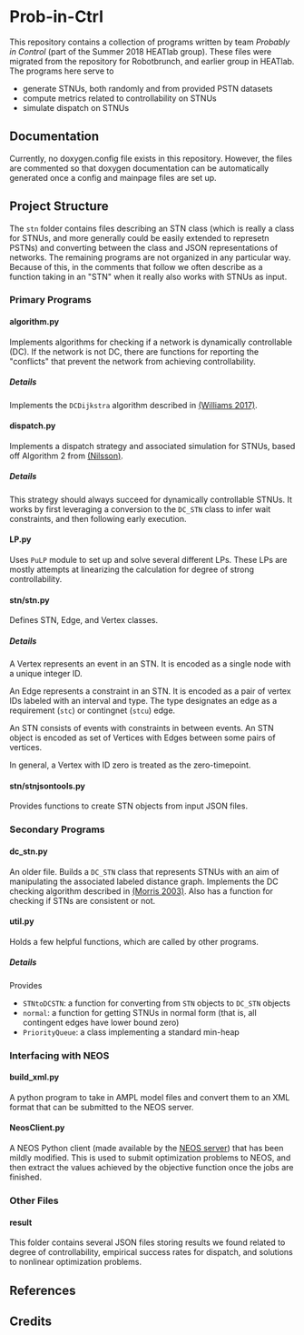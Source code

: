 # Prob-in-Ctrl
This repository contains a collection of programs written by team *Probably in Control* (part of the Summer 2018 HEATlab group). 
These files were migrated from the repository for Robotbrunch, and earlier group in HEATlab.
The programs here serve to
- generate STNUs, both randomly and from provided PSTN datasets
- compute metrics related to controllability on STNUs
- simulate dispatch on STNUs


## Documentation
Currently, no doxygen.config file exists in this repository.
However, the files are commented so that doxygen documentation can be automatically generated once a config and mainpage files are set up.

## Project Structure
The `stn` folder contains files describing an STN class (which is really a class for STNUs, and more generally could be easily extended to represetn PSTNs) and converting between the class and JSON representations of networks.
The remaining programs are not organized in any particular way. Because of this, in the comments that follow we often describe as a function taking in an "STN" when it really also works with STNUs as input.

### Primary Programs

#### algorithm.py
Implements algorithms for checking if a network is dynamically controllable (DC).
If the network is not DC, there are functions for reporting the "conflicts" that prevent the network from achieving controllability.
##### Details 
Implements the `DCDijkstra` algorithm described in [(Williams 2017)](https://www.ijcai.org/proceedings/2017/598).

#### dispatch.py
Implements a dispatch strategy and associated simulation for STNUs, based off Algorithm 2 from [(Nilsson)](https://pdfs.semanticscholar.org/0313/af826f45d090a63fd5d787c92321666115c8.pdf).
##### Details
This strategy should always succeed for dynamically controllable STNUs.
It works by first leveraging a conversion to the `DC_STN` class to infer wait constraints, and then following early execution.

#### LP.py
Uses `PuLP` module to set up and solve several different LPs.
These LPs are mostly attempts at linearizing the calculation for degree of strong controllability. 

#### stn/stn.py
Defines STN, Edge, and Vertex classes.
##### Details
A Vertex represents an event in an STN. 
It is encoded as a single node with a unique integer ID.

An Edge represents a constraint in an STN.
It is encoded as a pair of vertex IDs labeled with an interval and type.
The type designates an edge as a requirement (`stc`) or contingnet (`stcu`) edge.

An STN consists of events with constraints in between events. 
An STN object is encoded as set of Vertices with Edges between some pairs of vertices.

In general, a Vertex with ID zero is treated as the zero-timepoint. 

#### stn/stnjsontools.py
Provides functions to create STN objects from input JSON files.


### Secondary Programs

#### dc_stn.py
An older file.
Builds a `DC_STN` class that represents STNUs with an aim of manipulating the associated labeled distance graph. 
Implements the DC checking algorithm described in [(Morris 2003)](https://pdfs.semanticscholar.org/6fb1/b64231b23924bd9e2a1c49f3b282a99e2f15.pdf).
Also has a function for checking if STNs are consistent or not. 

#### util.py
Holds a few helpful functions, which are called by other programs.
##### Details
Provides
- `STNtoDCSTN`: a function for converting from `STN` objects to `DC_STN` objects
- `normal`:     a function for getting STNUs in normal form (that is, all contingent edges have lower bound zero)
- `PriorityQueue`: a class implementing a standard min-heap

### Interfacing with NEOS

#### build_xml.py
A python program to take in AMPL model files and convert them to an XML format that can be submitted to the NEOS server. 

#### NeosClient.py
A NEOS Python client (made available by the [NEOS server](https://neos-server.org/neos/downloads.html)) that has been mildly modified. This is used to submit optimization problems to NEOS, and then extract the values achieved by the objective function once the jobs are finished. 



### Other Files

#### result
This folder contains several JSON files storing results we found related to degree of controllability, empirical success rates for dispatch, and solutions to nonlinear optimization problems. 

## References

## Credits
